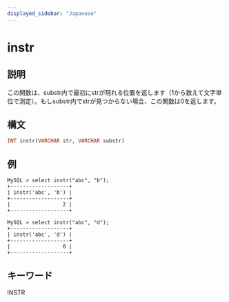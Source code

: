 ```yaml
---
displayed_sidebar: "Japanese"
---
```


# instr

## 説明

この関数は、substr内で最初にstrが現れる位置を返します（1から数えて文字単位で測定）。もしsubstr内でstrが見つからない場合、この関数は0を返します。

## 構文

```Haskell
INT instr(VARCHAR str, VARCHAR substr)
```

## 例

```Plain Text
MySQL > select instr("abc", "b");
+-------------------+
| instr('abc', 'b') |
+-------------------+
|                 2 |
+-------------------+

MySQL > select instr("abc", "d");
+-------------------+
| instr('abc', 'd') |
+-------------------+
|                 0 |
+-------------------+
```

## キーワード

INSTR

